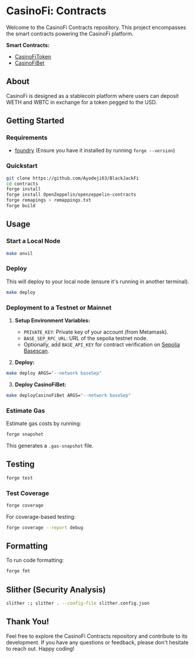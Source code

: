 # CasinoFi: Contracts

Welcome to the CasinoFi Contracts repository. This project encompasses the smart contracts powering the CasinoFi platform.

**Smart Contracts:**
- [CasinoFiToken](https://sepolia.basescan.org/address/0x430a863cc9a8b4b65e7ca085e62b9aae3df80f2a)
- [CasinoFiBet](https://sepolia.basescan.org/address/0x35e3e666eA1c5669A579fa35c85013a11eB640e5)

## About

CasinoFi is designed as a stablecoin platform where users can deposit WETH and WBTC in exchange for a token pegged to the USD.

## Getting Started

### Requirements
- [foundry](https://getfoundry.sh/) (Ensure you have it installed by running `forge --version`)

### Quickstart

```bash
git clone https://github.com/Ayodeji63/BlackJackFi
cd contracts
forge install
forge install OpenZeppelin/openzeppelin-contracts
forge remapings > remappings.txt
forge build
```

## Usage

### Start a Local Node

```bash
make anvil
```

### Deploy

This will deploy to your local node (ensure it's running in another terminal).

```bash
make deploy
```

### Deployment to a Testnet or Mainnet

1. **Setup Environment Variables:**
   - `PRIVATE_KEY`: Private key of your account (from Metamask).
   - `BASE_SEP_RPC_URL`: URL of the sepolia testnet node.
   - Optionally, add `BASE_API_KEY` for contract verification on [Sepolia Basescan](https://sepolia.basescan.org/).

2. **Deploy:**

```bash
make deploy ARGS="--network baseSep"
```

3. **Deploy CasinoFiBet:**

```bash
make deployCasinoFiBet ARGS="--network baseSep"
```

### Estimate Gas

Estimate gas costs by running:

```bash
forge snapshot
```

This generates a `.gas-snapshot` file.

## Testing

```bash
forge test
```

### Test Coverage

```bash
forge coverage
```

For coverage-based testing:

```bash
forge coverage --report debug
```

## Formatting

To run code formatting:

```bash
forge fmt
```

## Slither (Security Analysis)

```bash
slither :; slither . --config-file slither.config.json
```

## Thank You!

Feel free to explore the CasinoFi Contracts repository and contribute to its development. If you have any questions or feedback, please don't hesitate to reach out. Happy coding!